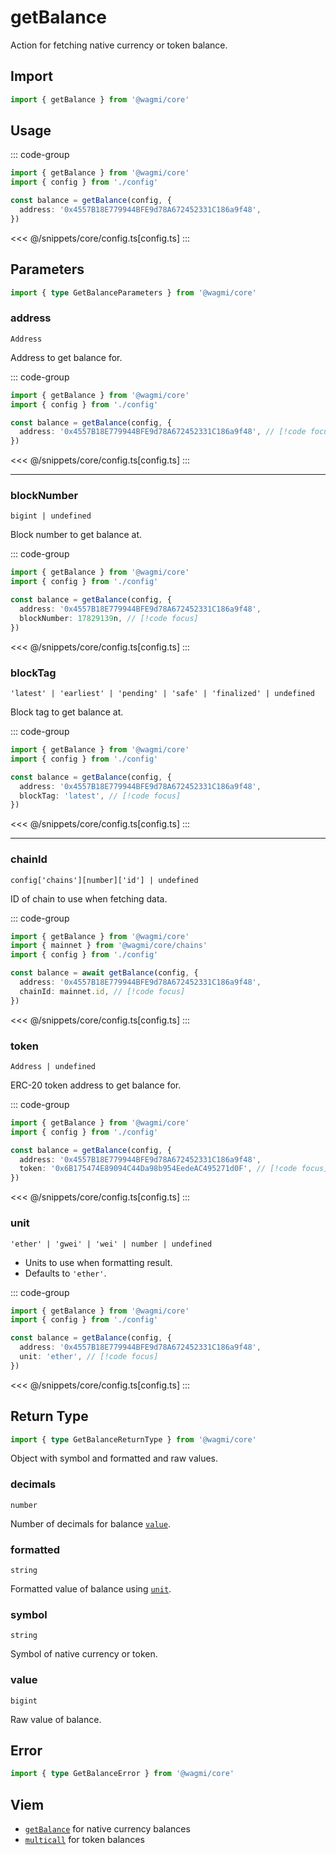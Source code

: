 <script setup>
const packageName = '@wagmi/core'
</script>

# getBalance

Action for fetching native currency or token balance.

## Import

```ts
import { getBalance } from '@wagmi/core'
```

## Usage

::: code-group
```ts [index.ts]
import { getBalance } from '@wagmi/core'
import { config } from './config'

const balance = getBalance(config, {
  address: '0x4557B18E779944BFE9d78A672452331C186a9f48',
})
```
<<< @/snippets/core/config.ts[config.ts]
:::

## Parameters

```ts
import { type GetBalanceParameters } from '@wagmi/core'
```

### address

`Address`

Address to get balance for.

::: code-group
```ts [index.ts]
import { getBalance } from '@wagmi/core'
import { config } from './config'

const balance = getBalance(config, {
  address: '0x4557B18E779944BFE9d78A672452331C186a9f48', // [!code focus]
})
```
<<< @/snippets/core/config.ts[config.ts]
:::

---

### blockNumber

`bigint | undefined`

Block number to get balance at.

::: code-group
```ts [index.ts]
import { getBalance } from '@wagmi/core'
import { config } from './config'

const balance = getBalance(config, {
  address: '0x4557B18E779944BFE9d78A672452331C186a9f48',
  blockNumber: 17829139n, // [!code focus]
})
```
<<< @/snippets/core/config.ts[config.ts]
:::

### blockTag

`'latest' | 'earliest' | 'pending' | 'safe' | 'finalized' | undefined`

Block tag to get balance at.

::: code-group
```ts [index.ts]
import { getBalance } from '@wagmi/core'
import { config } from './config'

const balance = getBalance(config, {
  address: '0x4557B18E779944BFE9d78A672452331C186a9f48',
  blockTag: 'latest', // [!code focus]
})
```
<<< @/snippets/core/config.ts[config.ts]
:::

---

### chainId

`config['chains'][number]['id'] | undefined`

ID of chain to use when fetching data.

::: code-group
```ts [index.ts]
import { getBalance } from '@wagmi/core'
import { mainnet } from '@wagmi/core/chains'
import { config } from './config'

const balance = await getBalance(config, {
  address: '0x4557B18E779944BFE9d78A672452331C186a9f48',
  chainId: mainnet.id, // [!code focus]
})
```
<<< @/snippets/core/config.ts[config.ts]
:::

### token

`Address | undefined`

ERC-20 token address to get balance for.

::: code-group
```ts [index.ts]
import { getBalance } from '@wagmi/core'
import { config } from './config'

const balance = getBalance(config, {
  address: '0x4557B18E779944BFE9d78A672452331C186a9f48',
  token: '0x6B175474E89094C44Da98b954EedeAC495271d0F', // [!code focus]
})
```
<<< @/snippets/core/config.ts[config.ts]
:::

### unit

`'ether' | 'gwei' | 'wei' | number | undefined`

- Units to use when formatting result.
- Defaults to `'ether'`.

::: code-group
```ts [index.ts]
import { getBalance } from '@wagmi/core'
import { config } from './config'

const balance = getBalance(config, {
  address: '0x4557B18E779944BFE9d78A672452331C186a9f48',
  unit: 'ether', // [!code focus]
})
```
<<< @/snippets/core/config.ts[config.ts]
:::

## Return Type

```ts
import { type GetBalanceReturnType } from '@wagmi/core'
```

Object with symbol and formatted and raw values.

### decimals

`number`

Number of decimals for balance [`value`](#value).

### formatted

`string`

Formatted value of balance using [`unit`](#unit).

### symbol

`string`

Symbol of native currency or token.

### value

`bigint`

Raw value of balance.

## Error

```ts
import { type GetBalanceError } from '@wagmi/core'
```

<!--@include: @shared/query/getBalance.md-->

## Viem

- [`getBalance`](https://viem.sh/docs/actions/public/getBalance.html) for native currency balances
- [`multicall`](https://viem.sh/docs/actions/public/multicall.html) for token balances
